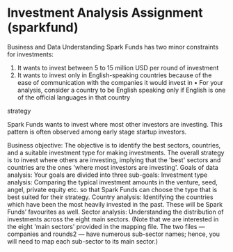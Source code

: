 # Investment Analysis Assignment (sparkfund)

Business and Data Understanding
Spark Funds has two minor constraints for investments:
1.	It wants to invest between 5 to 15 million USD per round of investment
2.	It wants to invest only in English-speaking countries because of the ease of communication with the companies it would invest in
•	For your analysis, consider a country to be English speaking only if English is one of the official languages in that country

strategy

Spark Funds wants to invest where most other investors are investing. This pattern is often observed among early stage startup investors.

Business objective: The objective is to identify the best sectors, countries, and a suitable investment type for making investments. The overall strategy is to invest where others are investing, implying that the 'best' sectors and countries are the ones 'where most investors are investing'.
Goals of data analysis: Your goals are divided into three sub-goals:
Investment type analysis: Comparing the typical investment amounts in the venture, seed, angel, private equity etc. so that Spark Funds can choose the type that is best suited for their strategy.
Country analysis: Identifying the countries which have been the most heavily invested in the past. These will be Spark Funds’ favourites as well.
Sector analysis: Understanding the distribution of investments across the eight main sectors. (Note that we are interested in the eight 'main sectors' provided in the mapping file. The two files — companies and rounds2 — have numerous sub-sector names; hence, you will need to map each sub-sector to its main sector.)

